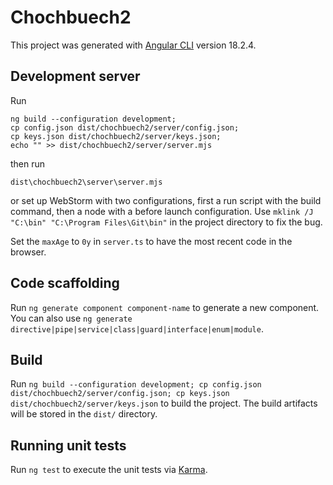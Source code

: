# Chochbuech2

This project was generated with [Angular CLI](https://github.com/angular/angular-cli) version
18.2.4.

## Development server

Run

```
ng build --configuration development;
cp config.json dist/chochbuech2/server/config.json;
cp keys.json dist/chochbuech2/server/keys.json;
echo "" >> dist/chochbuech2/server/server.mjs
```

then run

```
dist\chochbuech2\server\server.mjs
```

or set up WebStorm with two configurations, first a run script with the build command, then a node
with a before launch configuration. Use `mklink /J "C:\bin" "C:\Program Files\Git\bin"` in the
project directory to fix the bug.

Set the `maxAge` to `0y` in `server.ts` to have the most recent code in the browser.

## Code scaffolding

Run `ng generate component component-name` to generate a new component. You can also
use `ng generate directive|pipe|service|class|guard|interface|enum|module`.

## Build

Run `ng build --configuration development; cp config.json dist/chochbuech2/server/config.json; cp keys.json dist/chochbuech2/server/keys.json`
to build the project. The build artifacts will be stored in the `dist/` directory.

## Running unit tests

Run `ng test` to execute the unit tests via [Karma](https://karma-runner.github.io).
